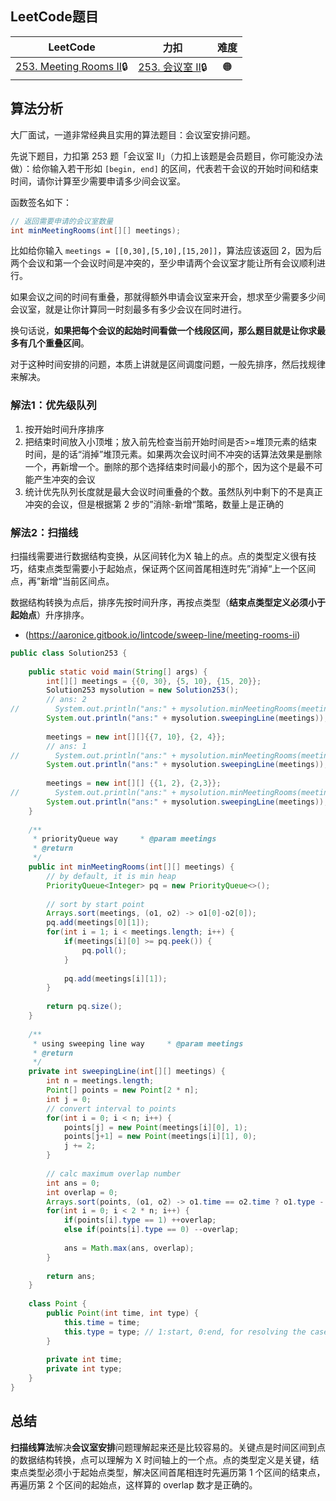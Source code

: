 ## LeetCode题目

| LeetCode | 力扣 | 难度 |
| :----: | :----: | :----: |
| [253. Meeting Rooms II](https://leetcode.com/problems/meeting-rooms-ii/)🔒 | [253. 会议室 II](https://leetcode.cn/problems/meeting-rooms-ii/)🔒 | 🟠
## 算法分析

大厂面试，一道非常经典且实用的算法题目：会议室安排问题。

先说下题目，力扣第 253 题「会议室 II」（力扣上该题是会员题目，你可能没办法做）：给你输入若干形如 `[begin, end]` 的区间，代表若干会议的开始时间和结束时间，请你计算至少需要申请多少间会议室。

函数签名如下：

<!-- muliti_language -->
```java
// 返回需要申请的会议室数量
int minMeetingRooms(int[][] meetings);
```

比如给你输入 `meetings = [[0,30],[5,10],[15,20]]`，算法应该返回 2，因为后两个会议和第一个会议时间是冲突的，至少申请两个会议室才能让所有会议顺利进行。

如果会议之间的时间有重叠，那就得额外申请会议室来开会，想求至少需要多少间会议室，就是让你计算同一时刻最多有多少会议在同时进行。

换句话说，**如果把每个会议的起始时间看做一个线段区间，那么题目就是让你求最多有几个重叠区间**。

对于这种时间安排的问题，本质上讲就是区间调度问题，一般先排序，然后找规律来解决。

### 解法1：优先级队列

1. 按开始时间升序排序
2. 把结束时间放入小顶堆；放入前先检查当前开始时间是否>=堆顶元素的结束时间，是的话“消掉”堆顶元素。如果两次会议时间不冲突的话算法效果是删除一个，再新增一个。删除的那个选择结束时间最小的那个，因为这个是最不可能产生冲突的会议
3. 统计优先队列长度就是最大会议时间重叠的个数。虽然队列中剩下的不是真正冲突的会议，但是根据第 2 步的”消除-新增“策略，数量上是正确的

### 解法2：扫描线

扫描线需要进行数据结构变换，从区间转化为X 轴上的点。点的类型定义很有技巧，结束点类型需要小于起始点，保证两个区间首尾相连时先”消掉“上一个区间点，再”新增“当前区间点。

数据结构转换为点后，排序先按时间升序，再按点类型（**结束点类型定义必须小于起始点**）升序排序。

- (https://aaronice.gitbook.io/lintcode/sweep-line/meeting-rooms-ii)
```java
public class Solution253 {  
  
    public static void main(String[] args) {  
        int[][] meetings = {{0, 30}, {5, 10}, {15, 20}};  
        Solution253 mysolution = new Solution253();  
        // ans: 2  
//        System.out.println("ans:" + mysolution.minMeetingRooms(meetings));  
        System.out.println("ans:" + mysolution.sweepingLine(meetings));  
  
        meetings = new int[][]{{7, 10}, {2, 4}};  
        // ans: 1  
//        System.out.println("ans:" + mysolution.minMeetingRooms(meetings));  
        System.out.println("ans:" + mysolution.sweepingLine(meetings));  
  
        meetings = new int[][] {{1, 2}, {2,3}};  
//        System.out.println("ans:" + mysolution.minMeetingRooms(meetings));  
        System.out.println("ans:" + mysolution.sweepingLine(meetings));  
    }  
  
    /**  
     * priorityQueue way     * @param meetings  
     * @return  
     */  
    public int minMeetingRooms(int[][] meetings) {  
        // by default, it is min heap  
        PriorityQueue<Integer> pq = new PriorityQueue<>();  
  
        // sort by start point  
        Arrays.sort(meetings, (o1, o2) -> o1[0]-o2[0]);  
        pq.add(meetings[0][1]);  
        for(int i = 1; i < meetings.length; i++) {  
            if(meetings[i][0] >= pq.peek()) {  
                pq.poll();  
            }  
  
            pq.add(meetings[i][1]);  
        }  
  
        return pq.size();  
    }  
  
    /**  
     * using sweeping line way     * @param meetings  
     * @return  
     */  
    private int sweepingLine(int[][] meetings) {  
        int n = meetings.length;  
        Point[] points = new Point[2 * n];  
        int j = 0;  
        // convert interval to points  
        for(int i = 0; i < n; i++) {  
            points[j] = new Point(meetings[i][0], 1);  
            points[j+1] = new Point(meetings[i][1], 0);  
            j += 2;  
        }  
  
        // calc maximum overlap number  
        int ans = 0;  
        int overlap = 0;  
        Arrays.sort(points, (o1, o2) -> o1.time == o2.time ? o1.type - o2.type : o1.time - o2.time);  
        for(int i = 0; i < 2 * n; i++) {  
            if(points[i].type == 1) ++overlap;  
            else if(points[i].type == 0) --overlap;  
  
            ans = Math.max(ans, overlap);  
        }  
  
        return ans;  
    }  
  
    class Point {  
        public Point(int time, int type) {  
            this.time = time;  
            this.type = type; // 1:start, 0:end, for resolving the case { {1,2}, {2, 3}}  
        }  
  
        private int time;  
        private int type;  
    }
}
```


## 总结

**扫描线算法**解决**会议室安排**问题理解起来还是比较容易的。关键点是时间区间到点的数据结构转换，点可以理解为 X 时间轴上的一个点。点的类型定义是关键，结束点类型必须小于起始点类型，解决区间首尾相连时先遍历第 1 个区间的结束点，再遍历第 2 个区间的起始点，这样算的 overlap 数才是正确的。
